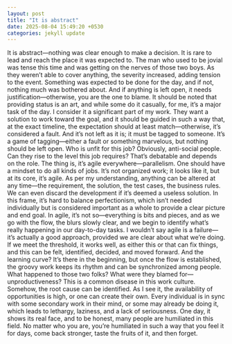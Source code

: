 ```yaml
---
layout: post
title: "It is abstract"
date: 2025-08-04 15:49:20 +0530
categories: jekyll update
---
```

It is abstract—nothing was clear enough to make a decision. It is rare to lead and reach the place it was expected to. The man who used to be jovial was tense this time and was getting on the nerves of those two boys. As they weren’t able to cover anything, the severity increased, adding tension to the event. Something was expected to be done for the day, and if not, nothing much was bothered about. And if anything is left open, it needs justification—otherwise, you are the one to blame. It should be noted that providing status is an art, and while some do it casually, for me, it’s a major task of the day. I consider it a significant part of my work. They want a solution to work toward the goal, and it should be guided in such a way that, at the exact timeline, the expectation should at least match—otherwise, it’s considered a fault. And it’s not left as it is; it must be tagged to someone. It’s a game of tagging—either a fault or something marvelous, but nothing should be left open. Who is unfit for this job? Obviously, anti-social people. Can they rise to the level this job requires? That’s debatable and depends on the role. The thing is, it’s agile everywhere—parallelism. One should have a mindset to do all kinds of jobs. It’s not organized work; it looks like it, but at its core, it’s agile. As per my understanding, anything can be altered at any time—the requirement, the solution, the test cases, the business rules. We can even discard the development if it’s deemed a useless solution. In this frame, it’s hard to balance perfectionism, which isn’t needed individually but is considered important as a whole to provide a clear picture and end goal. In agile, it’s not so—everything is bits and pieces, and as we go with the flow, the blurs slowly clear, and we begin to identify what’s really happening in our day-to-day tasks. I wouldn’t say agile is a failure—it’s actually a good approach, provided we are clear about what we’re doing. If we meet the threshold, it works well, as either this or that can fix things, and this can be felt, identified, decided, and moved forward. And the learning curve? It’s there in the beginning, but once the flow is established, the groovy work keeps its rhythm and can be synchronized among people. What happened to those two folks? What were they blamed for—unproductiveness? This is a common disease in this work culture. Somehow, the root cause can be identified. As I see it, the availability of opportunities is high, or one can create their own. Every individual is in sync with some secondary work in their mind, or some may already be doing it, which leads to lethargy, laziness, and a lack of seriousness. One day, it shows its real face, and to be honest, many people are humiliated in this field. No matter who you are, you’re humiliated in such a way that you feel it for days, come back stronger, taste the fruits of it, and then forget.
